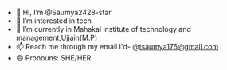- 👋 Hi, I’m @Saumya2428-star
- 👀 I’m interested in tech 
- 🌱 I’m currently in Mahakal institute of technology and management,Ujjain(M.P)
- 📫 Reach me through my email I'd- @tsaumya176@gmail.com
- 😄 Pronouns: SHE/HER
  

<!---
Saumya2428-star/Saumya2428-star is a ✨ special ✨ repository because its `README.md` (this file) appears on your GitHub profile.
You can click the Preview link to take a look at your changes.
--->
